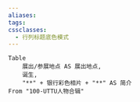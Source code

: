 ```yaml
---
aliases: 
tags: 
cssclasses:
  - 行列标题底色模式
---
```


```dataview
Table
	展出/参展地点 AS 展出地点,
	诞生,
	"**" + 银行彩色相片 + "**" AS 简介
From "100-UTTU人物合辑"
```

